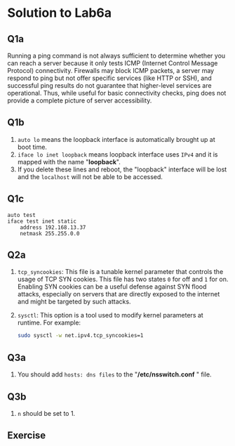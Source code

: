 # Solution to Lab6a

## Q1a

Running a ping command is not always sufficient to determine whether you can reach a server because it only tests ICMP (Internet Control Message Protocol) connectivity. Firewalls may block ICMP packets, a server may respond to ping but not offer specific services (like HTTP or SSH), and successful ping results do not guarantee that higher-level services are operational. Thus, while useful for basic connectivity checks, ping does not provide a complete picture of server accessibility.

## Q1b

1. `auto lo` means the loopback interface is automatically brought up at boot time.
2. `iface lo inet loopback` means loopback interface uses `IPv4` and it is mapped with the name "**loopback**".
3. If you delete these lines and reboot, the "loopback" interface will be lost and the `localhost` will not be able to be accessed.

## Q1c

```
auto test
iface test inet static
    address 192.168.13.37
    netmask 255.255.0.0
```

## Q2a

1. `tcp_syncookies`: This file is a tunable kernel parameter that controls the usage of TCP SYN cookies. This file has two states `0` for off and `1` for on. Enabling SYN cookies can be a useful defense against SYN flood attacks, especially on servers that are directly exposed to the internet and might be targeted by such attacks. 

2. `sysctl`: This option is a tool used to modify kernel parameters at runtime. For example:
   ```bash
   sudo sysctl -w net.ipv4.tcp_syncookies=1

## Q3a

1. You should add `hosts: dns files` to the "**/etc/nsswitch.conf** " file.

## Q3b

1. `n` should be set to 1.



## Exercise

